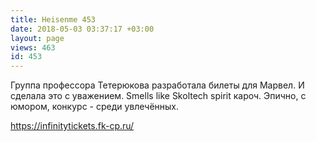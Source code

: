 ```yaml
---
title: Heisenme 453
date: 2018-05-03 03:37:17 +03:00
layout: page
views: 463
id: 453
---
```


Группа профессора Тетерюкова разработала билеты для Марвел. И сделала это с уважением. Smells like Skoltech spirit кароч. Эпично, с юмором, конкурс - среди увлечённых.

https://infinitytickets.fk-cp.ru/


